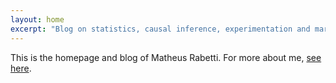 ```yaml
---
layout: home
excerpt: "Blog on statistics, causal inference, experimentation and marketing"
---
```


This is the homepage and blog of Matheus Rabetti. For more about me, <a href="/about" style="text-decoration: underline">see here</a>.
